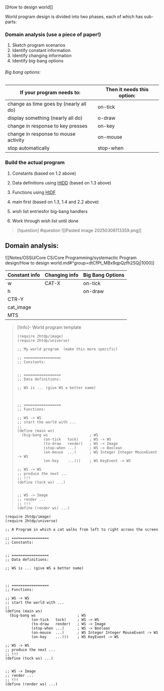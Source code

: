 [[How to design world]]




World program design is divided into two phases, each of which has sub-parts:

###  Domain analysis (use a piece of paper!)
1. Sketch program scenarios
2. Identify constant information
3. Identify changing information
4. Identify big-bang options
###### Big bang options:

| If your program needs to:              | Then it needs this option: |
| -------------------------------------- | -------------------------- |
| change as time goes by (nearly all do) | on-tick                    |
| display something (nearly all do)      | o-draw                     |
| change in response to key presses      | on-key                     |
| change in response to mouse activity   | on-mouse                   |
| stop automatically                     | stop-when                  |

### Build the actual program
1. Constants (based on 1.2 above)
2. Data definitions using [HtDD](https://courses.edx.org/courses/course-v1:UBCx+SPD1x+2T2015/77860a93562d40bda45e452ea064998b/?_gl=1*7trowx*_gcl_au*MzY3NTM0NDQ3LjE3NDA4ODU0Nzk.*_ga*MTEyMTM3MjMwNC4xNzQwODg1NDc5*_ga_D3KS4KMDT0*MTc0MTM0OTY4OS42LjEuMTc0MTM0OTc1Mi41Ny4wLjA.#HtDD) (based on 1.3 above)
3. Functions using [HtDF](https://courses.edx.org/courses/course-v1:UBCx+SPD1x+2T2015/77860a93562d40bda45e452ea064998b/?_gl=1*7trowx*_gcl_au*MzY3NTM0NDQ3LjE3NDA4ODU0Nzk.*_ga*MTEyMTM3MjMwNC4xNzQwODg1NDc5*_ga_D3KS4KMDT0*MTc0MTM0OTY4OS42LjEuMTc0MTM0OTc1Mi41Ny4wLjA.#HtDF)
4. main first (based on 1.3, 1.4 and 2.2 above)
5. wish list entriesfor big-bang handlers

6. Work through wish list until done


> [!question] 
> #question
> ![[Pasted image 20250308113359.png]] 
## Domain analysis: 

![[Notes/OSSU/Core CS/Core Programming/systemactic Program design/How to design world.md#^group=dtCfPt_MBx9qpQzfh2SQj|1000]]

| Constant info | Changing info | Big Bang Options |
| ------------- | ------------- | ---------------- |
| w             | CAT-X         | on-tick          |
| h             |               | on-draw          |
| CTR-Y         |               |                  |
| cat_image     |               |                  |
| MTS           |               |                  |


> [!info]- World program template
> ```
> (require 2htdp/image)
> (require 2htdp/universe)
> 
> ;; My world program  (make this more specific)
> 
> ;; =================
> ;; Constants:
> 
> 
> ;; =================
> ;; Data definitions:
> 
> ;; WS is ... (give WS a better name)
> 
> 
> 
> ;; =================
> ;; Functions:
> 
> ;; WS -> WS
> ;; start the world with ...
> ;; 
> (define (main ws)
>   (big-bang ws                   ; WS
>             (on-tick   tock)     ; WS -> WS
>             (to-draw   render)   ; WS -> Image
>             (stop-when ...)      ; WS -> Boolean
>             (on-mouse  ...)      ; WS Integer Integer MouseEvent -> WS
>             (on-key    ...)))    ; WS KeyEvent -> WS
> 
> ;; WS -> WS
> ;; produce the next ...
> ;; !!!
> (define (tock ws) ...)
> 
> 
> ;; WS -> Image
> ;; render ... 
> ;; !!!
> (define (render ws) ...)
> ```

```
(require 2htdp/image)
(require 2htdp/universe)

;; A Program in which a cat walks from left to right acroos the screen

;; =================
;; Constants:


;; =================
;; Data definitions:

;; WS is ... (give WS a better name)



;; =================
;; Functions:

;; WS -> WS
;; start the world with ...
;; 
(define (main ws)
  (big-bang ws                   ; WS
            (on-tick   tock)     ; WS -> WS
            (to-draw   render)   ; WS -> Image
            (stop-when ...)      ; WS -> Boolean
            (on-mouse  ...)      ; WS Integer Integer MouseEvent -> WS
            (on-key    ...)))    ; WS KeyEvent -> WS

;; WS -> WS
;; produce the next ...
;; !!!
(define (tock ws) ...)


;; WS -> Image
;; render ... 
;; !!!
(define (render ws) ...)
```